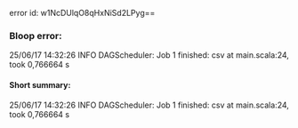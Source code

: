error id: w1NcDUlqO8qHxNiSd2LPyg==
### Bloop error:

25/06/17 14:32:26 INFO DAGScheduler: Job 1 finished: csv at main.scala:24, took 0,766664 s
#### Short summary: 

25/06/17 14:32:26 INFO DAGScheduler: Job 1 finished: csv at main.scala:24, took 0,766664 s
